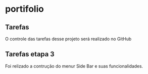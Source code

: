 # portifolio

## Tarefas
O controle das tarefas desse projeto será realizado no GitHub

## Tarefas etapa 3
Foi relizado a contrução do menur Side Bar e suas funcionalidades.
